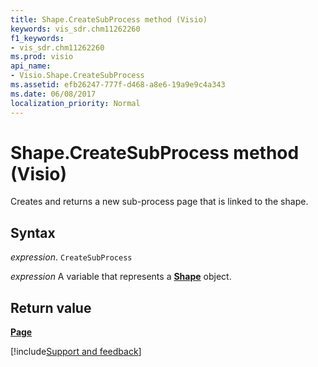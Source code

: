 ```yaml
---
title: Shape.CreateSubProcess method (Visio)
keywords: vis_sdr.chm11262260
f1_keywords:
- vis_sdr.chm11262260
ms.prod: visio
api_name:
- Visio.Shape.CreateSubProcess
ms.assetid: efb26247-777f-d468-a8e6-19a9e9c4a343
ms.date: 06/08/2017
localization_priority: Normal
---
```



# Shape.CreateSubProcess method (Visio)

Creates and returns a new sub-process page that is linked to the shape.


## Syntax

_expression_. `CreateSubProcess`

_expression_ A variable that represents a **[Shape](Visio.Shape.md)** object.


## Return value

 **[Page](Visio.Page.md)**

[!include[Support and feedback](~/includes/feedback-boilerplate.md)]